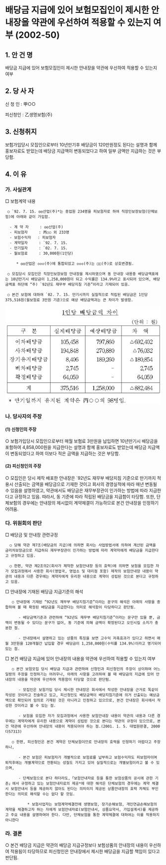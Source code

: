 # 배당금 지급에 있어 보험모집인이 제시한 안내장을 약관에 우선하여 적용할 수 있는지 여부 (2002-50)

## 1. 안 건 명
배당금 지급에 있어 보험모집인이 제시한 안내장을 약관에 우선하여 적용할 수 있는지 여부

## 2. 당 사 자

신 청 인 : 甲○○

피신청인 : 乙생명보험(주) 

## 3. 신청취지

보험가입당시 모집인으로부터 10년만기후 배당금이 120만원정도 된다는 설명과 함께 홍보자료도 받았는데 배당금 지급액이 변동되었다고 하여 일부 금액만 지급하는 것은 부당함.

## 4. 이   유

### 가. 사실관계

   □ 보험계약 내용

     ○ `92. 7. 15. ◎◎산업(주)*는 종업원 234명을 피보험자로 하여 직장인보장보험(단체보험)에 아래와 같이 가입함.
                 
      - 계 약 자     : ◎◎산업(주)
      - 피보험자     : 丙○○ 외 233명
      - 보험수익자   : 피보험자
      - 계약일자     : `92. 7. 15.
      - 만기일자     : `02. 7. 15.
      - 월보험료     : 30,000원(1인당)

         * ◎◎산업은 ◇◇◇(주)에 통합되었고 ◇◇◇(주)는 □□(주)로 상호변경됨.

     ○ 모집당시 모집인은 직장인보장보험 안내장을 제시하였으며 동 안내장 내용중 배당금액표에는 10년만기시 배당금이 1,258,000원이 되고 수익률은 134.9%라고 표시되어 있으며, 배당금액표 하단에 “주) `92년도 재무부 배당지침 기준”이라고 기재되어 있음. 

     ○ 본건 보험에 대하여 `02. 7. 15. 만기시까지 실질적으로 적립된 배당금은 1인당 375,516원(월보험료 3만원 기준)으로 예상 배당금액과는 큰 차이가 발생함.

![alt image](https://raw.githubusercontent.com/aijinet/bodoc-claim-contents/master/contents/images/87_1.PNG)


<!--                         1인당 배당금액 차이
                                                 (단위 : 원)

구  분 
실제배당금
예상배당금
차  액
이차배당금
사차배당금
장기유지배당금
비차배당금
확정배당금
105,458
194,848
8,406
2,745
64,059
797,860
270,880
189,260
-
-
△692,402
△76,032
△180,854
2,745
64,059
계
375,516
1,258,000
△882,484

       * 만기일까지 유지된 계약은 丙○○외 98명임.
-->

### 나. 당사자의 주장

####   (1) 신청인의 주장

○ 보험가입당시 모집인으로부터 매월 보험료 3만원을 납입하면 10년만기시 배당금을 포함하여 4,858,000원을 지급한다는 설명과 함께 홍보자료도 받았는데 배당금 지급액이 변동되었다고 하여 이보다 적은 금액을 지급하는 것은 부당함.

####  (2) 피신청인의 주장

○ 모집인은 당시 제작 배포한 안내장은 `92년도 재무부 배당지침 기준으로 만기까지 적용시 산출되는 금액을 배당금으로 기재한 것이고 회사의 경영실적에 따라 매년 변동될 수 있음을 설명하였고, 약관에서도 배당금은 재무부장관이 인가하는 방법에 따라 지급한다고 규정하고 있음. 따라서, 동 기준에 따라 적립된 배당금을 지급함이 타당함. 또한, 단체보험의 경우에는 안내장의 제시없이 계약체결이 가능하므로 본건 안내장을 인정하기 어려움.


### 다. 위원회의 판단

□ 배당금 및 안내장 관련규정

      ○ 당해 약관 제7조(배당금의 지급)에 의하면 회사는 사업방법서에 의하여 계산된 금액을 금리차보장금으로 지급하되 재무부장관이 인가하는 방법에 따라 계약자에게 배당금을 지급한다고 규정하고 있음.

      ○ 한편, 약관 제2조의2(회사가 제작한 보험안내장 등의 효력)에 의하면 보험을 모집한 자가 모집과정에서 사용한 회사(영업국, 영업소 및 대리점 포함) 제작의 보험안내장 내용이 약관의 내용과 다른 경우에는 계약자에게 유리한 내용으로 계약이 성립된 것으로 본다고 규정하고 있음.
         
□ 안내장에 기재된 배당금 지급기준의 해석

       ○ 안내장에 기재된 “92년도 재무부 배당지침기준”이라는 문구의 해석은 아래의 사항을 종합하여 볼 때 확정된 배당금을 지급한다는 의미로 해석함이 타당하다고 판단됨.

          - 배당금액기준과 관련하여 “92년도 재무부 배당지침기준”이라는 문구만 있을 뿐, 금액이 변동될 수 있다는 문구가 없어, 동 기준에 의해 금액이 확정된다고 오인시킬 소지가 충분한 점.

          - 안내장에서 설명하고 있는 상품의 특징을 보면 고수익 저축효과가 있다고 하면서 매월 3만원을 120개월간 납입할 경우 배당금이 1,258,000원(수익률 134.9%)이라고 명기되어 있는 점.


 □ 본건 배당금 지급에 있어 안내장의 내용을 약관에 우선하여 적용할 수 있는지 여부

       ○ 본건 보험모집 당시 배당금 지급과 관련하여 신청인과 피신청인의 주장이 상이하여 어느 일방의 주장을 인정하기는 어려우나, 아래의 사항을 고려하여 볼 때 배당금의 지급에 있어 안내장의 내용을 약관에 우선하여 적용함이 타당할 것으로 판단됨.

          - 모집인은 보험가입 당시 제시한 안내장은 회사에서 작성한 안내장을 근거로 똑같이 작성된 것이라고 진술하고 있고, 피신청인도 배당금액이 배당지침기준에 의거 산출되는 예상금액으로 확인되어 임의로 기재된 것은 아니라고 인정하고 있으므로, 본건 안내장은 회사에서 작성한 것이라고 볼 수 있는 점.

          - 보험을 모집한 자가 모집과정에서 사용한 보험안내장 내용이 약관의 내용과 다른 경우에는 계약자에게 유리한 내용으로 계약이 성립된 것으로 본다는 약관의 규정이 있으므로, 본건 약관에 우선하여 안내장의 내용이 적용되어야 하는 점.(2001. 1. 5. 대법원판결, 2000다57313)

       ○ 한편, 피신청인은 본건 계약은 단체보험이므로 안내장의 효력을 인정하기 어렵다고 주장하나, 

          - 본건 보험은 피보험자가 개별적으로 보험료를 납부하고 보험수익자도 피보험자이며 퇴직후에는 개별계약으로 전환되는 성질도 가지고 있어 실질적으로는 개별보험이라고 볼 수 있으며,

          - 단체보험으로 본다 하더라도,「보험안내자료 등을 통한 보험상품의 공시에 관한 기준」에서 규정하고 있는 보험안내자료의 제공*에 대한 해석은 단체보험의 경우에는 계약 체결시 보험안내서 등을 제공하지 않아도 된다는 의미이지 제공된 상품안내장의 효력 자체도 부인한다는 의미로 해석할 수는 없다 할 것임.

              * 보험사업자는 보험계약체결전에 생명보험, 장기손해보험, 개인연금손해보험의 계약을 체결하고자 하는 자에게 보험안내자료(보험안내서, 상품요약서, 가입설계서)를 제공하고 주요 내용을 설명하여야 한다. 다만, 단체보험을 통한 계약체결에 대하여는 이를 적용하지 아니한다

### 라. 결론 

○ 본건 배당금 지급은 약관의 배당금 지급규정보다 보험상품의 안내장의 내용이 우선하여 적용됨이 타당하므로 피신청인은 안내장에서 제시한 배당금을 지급할 책임이 있다고 판단됨.
